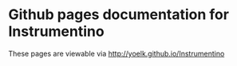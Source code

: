 # Github pages documentation for Instrumentino
These pages are viewable via <a href="http://yoelk.github.io/Instrumentino/">http://yoelk.github.io/Instrumentino</a>
